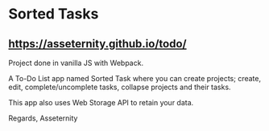 # Sorted Tasks

## https://asseternity.github.io/todo/

Project done in vanilla JS with Webpack.

A To-Do List app named Sorted Task where you can create projects; create, edit, complete/uncomplete tasks, collapse projects and their tasks.

This app also uses Web Storage API to retain your data.

Regards,
Asseternity